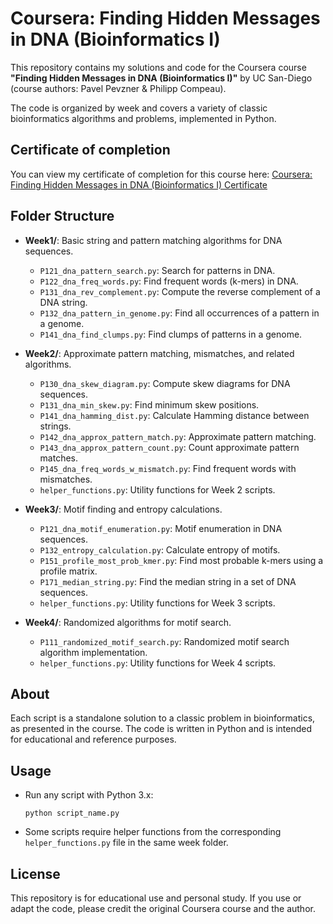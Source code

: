 # Coursera: Finding Hidden Messages in DNA (Bioinformatics I)

This repository contains my solutions and code for the Coursera course **"Finding Hidden Messages in DNA (Bioinformatics I)"** by UC San-Diego (course authors: Pavel Pevzner & Philipp Compeau). 

The code is organized by week and covers a variety of classic bioinformatics algorithms and problems, implemented in Python.

## Certificate of completion

You can view my certificate of completion for this course here: [Coursera: Finding Hidden Messages in DNA (Bioinformatics I) Certificate](https://coursera.org/share/e5d16bf4227fcf60d72e39d06b79ae51)

## Folder Structure

- **Week1/**: Basic string and pattern matching algorithms for DNA sequences.
  - `P121_dna_pattern_search.py`: Search for patterns in DNA.
  - `P122_dna_freq_words.py`: Find frequent words (k-mers) in DNA.
  - `P131_dna_rev_complement.py`: Compute the reverse complement of a DNA string.
  - `P132_dna_pattern_in_genome.py`: Find all occurrences of a pattern in a genome.
  - `P141_dna_find_clumps.py`: Find clumps of patterns in a genome.

- **Week2/**: Approximate pattern matching, mismatches, and related algorithms.
  - `P130_dna_skew_diagram.py`: Compute skew diagrams for DNA sequences.
  - `P131_dna_min_skew.py`: Find minimum skew positions.
  - `P141_dna_hamming_dist.py`: Calculate Hamming distance between strings.
  - `P142_dna_approx_pattern_match.py`: Approximate pattern matching.
  - `P143_dna_approx_pattern_count.py`: Count approximate pattern matches.
  - `P145_dna_freq_words_w_mismatch.py`: Find frequent words with mismatches.
  - `helper_functions.py`: Utility functions for Week 2 scripts.

- **Week3/**: Motif finding and entropy calculations.
  - `P121_dna_motif_enumeration.py`: Motif enumeration in DNA sequences.
  - `P132_entropy_calculation.py`: Calculate entropy of motifs.
  - `P151_profile_most_prob_kmer.py`: Find most probable k-mers using a profile matrix.
  - `P171_median_string.py`: Find the median string in a set of DNA sequences.
  - `helper_functions.py`: Utility functions for Week 3 scripts.

- **Week4/**: Randomized algorithms for motif search.
  - `P111_randomized_motif_search.py`: Randomized motif search algorithm implementation.
  - `helper_functions.py`: Utility functions for Week 4 scripts.

## About

Each script is a standalone solution to a classic problem in bioinformatics, as presented in the course. The code is written in Python and is intended for educational and reference purposes.

## Usage

- Run any script with Python 3.x:
  ```
  python script_name.py
  ```
- Some scripts require helper functions from the corresponding `helper_functions.py` file in the same week folder.

## License

This repository is for educational use and personal study. If you use or adapt the code, please credit the original Coursera course and the author.
